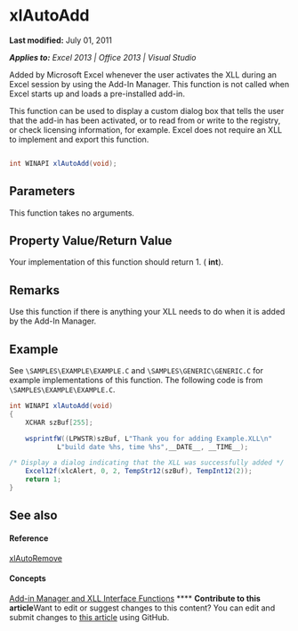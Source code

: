 
# xlAutoAdd

 **Last modified:** July 01, 2011

 _**Applies to:** Excel 2013 | Office 2013 | Visual Studio_

Added by Microsoft Excel whenever the user activates the XLL during an Excel session by using the Add-In Manager. This function is not called when Excel starts up and loads a pre-installed add-in.

This function can be used to display a custom dialog box that tells the user that the add-in has been activated, or to read from or write to the registry, or check licensing information, for example.
Excel does not require an XLL to implement and export this function.

```C#

int WINAPI xlAutoAdd(void);
```


## Parameters

This function takes no arguments.


## Property Value/Return Value

Your implementation of this function should return 1. ( **int**).


## Remarks

Use this function if there is anything your XLL needs to do when it is added by the Add-In Manager.


## Example

See  `\SAMPLES\EXAMPLE\EXAMPLE.C` and `\SAMPLES\GENERIC\GENERIC.C` for example implementations of this function. The following code is from `\SAMPLES\EXAMPLE\EXAMPLE.C`.


```C#
int WINAPI xlAutoAdd(void)
{
    XCHAR szBuf[255];

    wsprintfW((LPWSTR)szBuf, L"Thank you for adding Example.XLL\n"
            L"build date %hs, time %hs",__DATE__, __TIME__);

/* Display a dialog indicating that the XLL was successfully added */
    Excel12f(xlcAlert, 0, 2, TempStr12(szBuf), TempInt12(2));
    return 1;
}
```


## See also


#### Reference


 [xlAutoRemove](fff0de4d-605d-49e6-a5be-a000410c09d8.md)
#### Concepts


 [Add-in Manager and XLL Interface Functions](e22d425a-75b2-412c-a07f-fb1915d08615.md)
****   **Contribute to this article**Want to edit or suggest changes to this content? You can edit and submit changes to  [this article](https://github.com/jhershey00/VBA_Excel_Test/OpenXMLCon/articles/c69299af-a28a-44d9-be10-9c9fb92e21f2.md) using GitHub.

